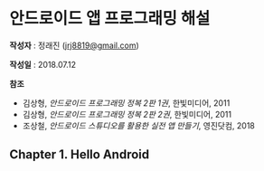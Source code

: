 # 안드로이드 앱 프로그래밍 해설

**작성자** : 정래진 (jrj8819@gmail.com)

**작성일** : 2018.07.12

**참조**

- 김상형, *안드로이드 프로그래밍 정복 2판 1권*, 한빛미디어, 2011
- 김상형, *안드로이드 프로그래밍 정복 2판 2권*, 한빛미디어, 2011
- 조상철, *안드로이드 스튜디오를 활용한 실전 앱 만들기*, 영진닷컴, 2018



## Chapter 1. Hello Android



